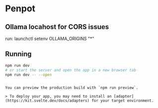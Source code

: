 # Penpot 


## Ollama locahost for CORS issues
run: launchctl setenv OLLAMA_ORIGINS "*"


## Running


```bash
npm run dev
# or start the server and open the app in a new browser tab
npm run dev -- --open
```

```

You can preview the production build with `npm run preview`.

> To deploy your app, you may need to install an [adapter](https://kit.svelte.dev/docs/adapters) for your target environment.
